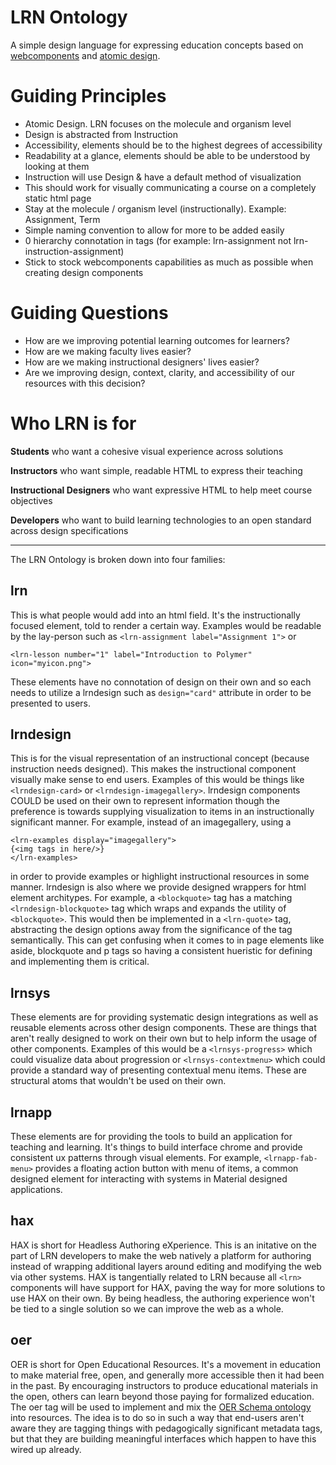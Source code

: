 # LRN Ontology
A simple design language for expressing education concepts based on [webcomponents](http://webcomponents.org) and [atomic design](http://atomicdesign.bradfrost.com/table-of-contents/).

# Guiding Principles
* Atomic Design. LRN focuses on the molecule and organism level
* Design is abstracted from Instruction
* Accessibility, elements should be to the highest degrees of accessibility
* Readability at a glance, elements should be able to be understood by looking at them
* Instruction will use Design & have a default method of visualization
* This should work for visually communicating a course on a completely static html page
* Stay at the molecule / organism level (instructionally). Example: Assignment, Term
* Simple naming convention to allow for more to be added easily
* 0 hierarchy connotation in tags (for example: lrn-assignment not lrn-instruction-assignment)
* Stick to stock webcomponents capabilities as much as possible when creating design components

# Guiding Questions
* How are we improving potential learning outcomes for learners?
* How are we making faculty lives easier?
* How are we making instructional designers' lives easier?
* Are we improving design, context, clarity, and accessibility of our resources with this decision?

# Who LRN is for
**Students** who want a cohesive visual experience across solutions

**Instructors** who want simple, readable HTML to express their teaching

**Instructional Designers** who want expressive HTML to help meet course objectives

**Developers** who want to build learning technologies to an open standard across design specifications

---
The LRN Ontology is broken down into four families:
## lrn
This is what people would add into an html field. It's the instructionally focused element, told to render a certain way. Examples would be readable by the lay-person such as `<lrn-assignment label="Assignment 1">` or
```
<lrn-lesson number="1" label="Introduction to Polymer" icon="myicon.png">
```
These elements have no connotation of design on their own and so each needs to utilize a lrndesign such as `design="card"` attribute in order to be presented to users.
## lrndesign
This is for the visual representation of an instructional concept (because instruction needs designed). This makes the instructional component visually make sense to end users. Examples of this would be things like `<lrndesign-card>` or `<lrndesign-imagegallery>`. lrndesign components COULD be used on their own to represent information though the preference is towards supplying visualization to items in an instructionally significant manner. For example, instead of an imagegallery, using a

```
<lrn-examples display="imagegallery">
{<img tags in here/>}
</lrn-examples>
```

in order to provide examples or highlight instructional resources in some manner.
lrndesign is also where we provide designed wrappers for html element architypes. For example, a `<blockquote>` tag has a matching `<lrndesign-blockquote>` tag which wraps and expands the utility of `<blockquote>`. This would then be implemented in a `<lrn-quote>` tag, abstracting the design options away from the significance of the tag semantically. This can get confusing when it comes to in page elements like aside, blockquote and p tags so having a consistent hueristic for defining and implementing them is critical.
## lrnsys
These elements are for providing systematic design integrations as well as reusable elements across other design components. These are things that aren't really designed to work on their own but to help inform the usage of other components. Examples of this would be a `<lrnsys-progress>` which could visualize data about progression or `<lrnsys-contextmenu>` which could provide a standard way of presenting contextual menu items. These are structural atoms that wouldn't be used on their own.
## lrnapp
These elements are for providing the tools to build an application for teaching and learning. It's things to build interface chrome and provide consistent ux patterns through visual elements. For example, `<lrnapp-fab-menu>` provides a floating action button with menu of items, a common designed element for interacting with systems in Material designed applications.
## hax
HAX is short for Headless Authoring eXperience. This is an initative on the part of LRN developers to make the web natively a platform for authoring instead of wrapping additional layers around editing and modifying the web via other systems. HAX is tangentially related to LRN because all `<lrn>` components will have support for HAX, paving the way for more solutions to use HAX on their own. By being headless, the authoring experience won't be tied to a single solution so we can improve the web as a whole.
## oer
OER is short for Open Educational Resources. It's a movement in education to make material free, open, and generally more accessible then it had been in the past. By encouraging instructors to produce educational materials in the open, others can learn beyond those paying for formalized education. The oer tag will be used to implement and mix the [OER Schema ontology](http://oerschema.org) into resources. The idea is to do so in such a way that end-users aren't aware they are tagging things with pedagogically significant metadata tags, but that they are building meaningful interfaces which happen to have this wired up already.
